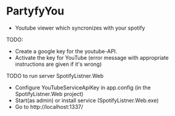 # PartyfyYou


- Youtube viewer which syncronizes with your spotify


TODO:

- Create a google key for the youtube-API.
- Activate the key for YouTube (error message with appropriate instructions are given if it's wrong)

TODO to run server SpotifyListner.Web

- Configure YouTubeServiceApiKey in app.config (in the SpotifyListner.Web project)
- Start(as admin) or install service (SpotifyListner.Web.exe)
- Go to http://localhost:1337/